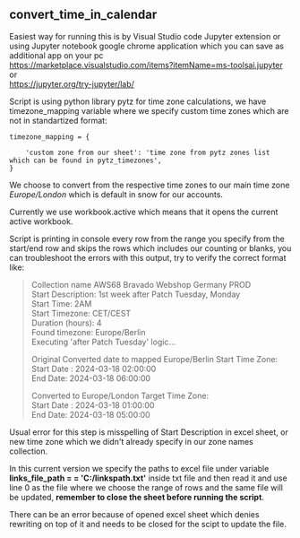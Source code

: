 **convert_time_in_calendar**
------------------------

Easiest way for running this is by Visual Studio code Jupyter extension or using Jupyter notebook google chrome application which you can save as additional app on your pc <br>
https://marketplace.visualstudio.com/items?itemName=ms-toolsai.jupyter <br>
or <br>
https://jupyter.org/try-jupyter/lab/

Script is using python library pytz for time zone calculations, we have timezone_mapping variable where we specify custom time zones which are not in standartized format: 

    timezone_mapping = {
        
        'custom zone from our sheet': 'time zone from pytz zones list which can be found in pytz_timezones', 
    }

We choose to convert from the respective time zones to our main time zone *Europe/London* which is default in snow for our accounts.

Currently we use workbook.active which means that it opens the current active workbook.

Script is printing in console every row from the range you specify from the start/end row and skips the rows which includes our counting or blanks, you can troubleshoot the errors with this output, try to verify the correct format like:


> Collection name AWS68 Bravado Webshop Germany PROD <br>
> Start Description: 1st week after Patch Tuesday, Monday <br>
> Start Time: 2AM <br>
> Start Timezone: CET/CEST <br>
> Duration (hours): 4 <br>
> Found timezone: Europe/Berlin <br>
> Executing 'after Patch Tuesday' logic... <br>
> 
> Original Converted date to mapped Europe/Berlin Start Time Zone: <br>
> Start Date : 2024-03-18 02:00:00 <br>
> End Date: 2024-03-18 06:00:00 <br>
> 
> Converted to Europe/London Target Time Zone: <br>
> Start Date : 2024-03-18 01:00:00 <br>
> End Date: 2024-03-18 05:00:00 <br>

Usual error for this step is misspelling of Start Description in excel sheet, or new time zone which we didn't already specify in our zone names collection.

In this current version we specify the paths to excel file under variable **links_file_path =  = 'C:/linkspath.txt'** inside txt file and then read it and use line 0 as the file where we choose the range of rows and the same file will be updated, **remember to close the sheet before running the script**.

There can be an error because of opened excel sheet which denies rewriting on top of it and needs to be closed for the scipt to update the file.
